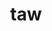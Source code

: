 ---
category: 3-letters
denotation: null
name: taw
reference_link: https://www.etymonline.com/word/taw
root_language: null
root_name: null
title: taw
type: free
word_sums:
- respelling: taw
  sum: 'Taw + '
---